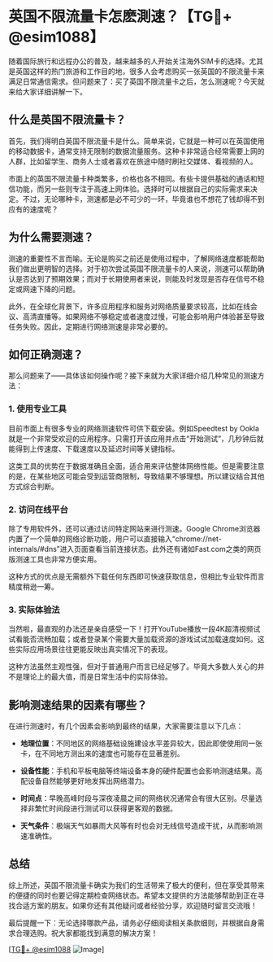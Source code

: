 # 英国不限流量卡怎麽測速？【TG💪+ @esim1088】

随着国际旅行和远程办公的普及，越来越多的人开始关注海外SIM卡的选择。尤其是英国这样的热门旅游和工作目的地，很多人会考虑购买一张英国的不限流量卡来满足日常通信需求。但问题来了：买了英国不限流量卡之后，怎么测速呢？今天就来给大家详细讲解一下。

## 什么是英国不限流量卡？

首先，我们得明白英国不限流量卡是什么。简单来说，它就是一种可以在英国使用的移动数据卡，通常支持无限制的数据流量服务。这种卡非常适合经常需要上网的人群，比如留学生、商务人士或者喜欢在旅途中随时刷社交媒体、看视频的人。

市面上的英国不限流量卡种类繁多，价格也各不相同。有些卡提供基础的通话和短信功能，而另一些则专注于高速上网体验。选择时可以根据自己的实际需求来决定。不过，无论哪种卡，测速都是必不可少的一环，毕竟谁也不想花了钱却得不到应有的速度呢？

## 为什么需要测速？

测速的重要性不言而喻。无论是购买之前还是使用过程中，了解网络速度都能帮助我们做出更明智的选择。对于初次尝试英国不限流量卡的人来说，测速可以帮助确认是否达到了预期效果；而对于长期使用者来说，则能及时发现是否存在信号不稳定或网速下降的问题。

此外，在全球化背景下，许多应用程序和服务对网络质量要求较高，比如在线会议、高清直播等。如果网络不够稳定或者速度过慢，可能会影响用户体验甚至导致任务失败。因此，定期进行网络测速是非常必要的。

## 如何正确测速？

那么问题来了——具体该如何操作呢？接下来就为大家详细介绍几种常见的测速方法：

### 1. 使用专业工具

目前市面上有很多专业的网络测速软件可供下载安装。例如Speedtest by Ookla就是一个非常受欢迎的应用程序。只需打开该应用并点击“开始测试”，几秒钟后就能得到上传速度、下载速度以及延迟时间等关键指标。

这类工具的优势在于数据准确且全面，适合用来评估整体网络性能。但是需要注意的是，在某些地区可能会受到运营商限制，导致结果不够理想。所以建议结合其他方式综合判断。

### 2. 访问在线平台

除了专用软件外，还可以通过访问特定网站来进行测速。Google Chrome浏览器内置了一个简单的网络诊断功能，用户可以直接输入“chrome://net-internals/#dns”进入页面查看当前连接状态。此外还有诸如Fast.com之类的网页版测速工具也非常方便实用。

这种方式的优点是无需额外下载任何东西即可快速获取信息，但相比专业软件而言精度稍逊一筹。

### 3. 实际体验法

当然啦，最直观的办法还是亲自感受一下！打开YouTube播放一段4K超清视频试试看能否流畅加载；或者登录某个需要大量加载资源的游戏试试加载速度如何。这些实际应用场景往往更能反映出真实情况下的表现。

这种方法虽然主观性强，但对于普通用户而言已经足够了。毕竟大多数人关心的并不是理论上的最大值，而是日常生活中的实际体验。

## 影响测速结果的因素有哪些？

在进行测速时，有几个因素会影响到最终的结果，大家需要注意以下几点：

- **地理位置**：不同地区的网络基础设施建设水平差异较大，因此即使使用同一张卡，在不同地方测出来的速度也可能存在显著差别。
  
- **设备性能**：手机和平板电脑等终端设备本身的硬件配置也会影响测速结果。高配设备自然能够更好地发挥出网络潜力。

- **时间点**：早晚高峰时段与深夜凌晨之间的网络状况通常会有很大区别。尽量选择非繁忙时间段进行测试可以获得更客观的数据。

- **天气条件**：极端天气如暴雨大风等有时也会对无线信号造成干扰，从而影响测速准确性。

## 总结

综上所述，英国不限流量卡确实为我们的生活带来了极大的便利，但在享受其带来的便捷的同时也要记得定期检查网络状态。希望本文提供的方法能够帮助到正在寻找合适方案的朋友。如果你还有其他疑问或者经验分享，欢迎随时留言交流哦！

最后提醒一下：无论选择哪款产品，请务必仔细阅读相关条款细则，并根据自身需求合理选购。祝大家都能找到满意的解决方案！

[[TG💪+ @esim1088](https://t.me/s/esim1088) ![Image](https://i.postimg.cc/4NQfJmqS/Snipaste-2025-05-13-00-14-12.png)]